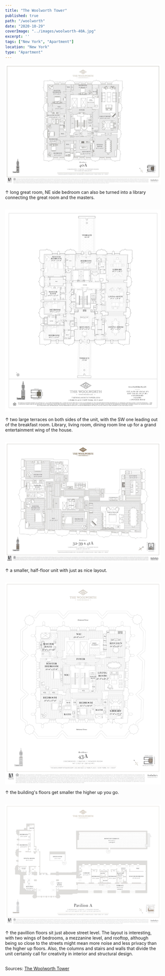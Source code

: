 ```yaml
---
title: "The Woolworth Tower"
published: true
path: "/woolworth"
date: "2020-10-29"
coverImage: "../images/woolworth-40A.jpg"
excerpt: ''
tags: ["New York", "Apartment"]
location: "New York"
type: "Apartment"
---
```


![40A](../images/woolworth-40A.jpg)

&#8593; long great room, NE side bedroom can also be turned into a library connecting the great room and the masters. <br><br>

![40A](../images/woolworth-31A.jpg)

&#8593; two large terraces on both sides of the unit, with the SW one leading out of the breakfast room. Library, living room, dining room line up for a grand entertainment wing of the house. <br><br>

![40A](../images/woolworth-41A.jpg)

&#8593; a smaller, half-floor unit with just as nice layout. <br><br>

![40A](../images/woolworth-43A.jpg)

&#8593; the building's floors get smaller the higher up you go. <br><br>

![40A](../images/woolworth-pavillionA.jpg)

&#8593; the pavillion floors sit just above street level. The layout is interesting, with two wings of bedrooms, a mezzanine level, and rooftop, although being so close to the streets might mean more noise and less privacy than the higher up floors. Also, the columns and stairs and walls that divide the unit certainly call for creativity in interior and structural design. <br><br>

Sources: [The Woolworth Tower](https://thewoolworthtower.com/)